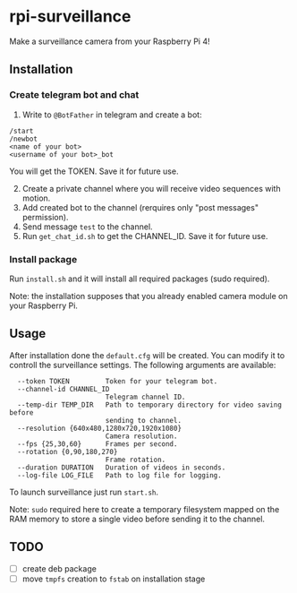 # rpi-surveillance
Make a surveillance camera from your Raspberry Pi 4!

## Installation

### Create telegram bot and chat

1. Write to `@BotFather` in telegram and create a bot:
```
/start
/newbot
<name of your bot>
<username of your bot>_bot
```
You will get the TOKEN. Save it for future use.

2. Create a private channel where you will receive video sequences with motion.
3. Add created bot to the channel (rerquires only "post messages" permission).
4. Send message `test` to the channel.
5. Run `get_chat_id.sh` to get the CHANNEL_ID. Save it for future use.

### Install package

Run `install.sh` and it will install all required packages (sudo required).

Note: the installation supposes that you already enabled camera module on your Raspberry Pi.


## Usage

After installation done the `default.cfg` will be created. You can modify it to
controll the surveillance settings. The following arguments are available:
```
  --token TOKEN         Token for your telegram bot.
  --channel-id CHANNEL_ID
                        Telegram channel ID.
  --temp-dir TEMP_DIR   Path to temporary directory for video saving before
                        sending to channel.
  --resolution {640x480,1280x720,1920x1080}
                        Camera resolution.
  --fps {25,30,60}      Frames per second.
  --rotation {0,90,180,270}
                        Frame rotation.
  --duration DURATION   Duration of videos in seconds.
  --log-file LOG_FILE   Path to log file for logging.
```

To launch surveillance just run `start.sh`.

Note: `sudo` required here to create a temporary filesystem mapped on the RAM 
memory  to store a single video before sending it to the channel.

## TODO
- [ ] create deb package
- [ ] move `tmpfs` creation to `fstab` on installation stage
